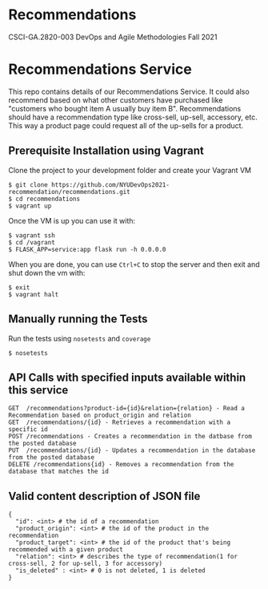 # Recommendations
CSCI-GA.2820-003 DevOps and Agile Methodologies Fall 2021

# Recommendations Service

This repo contains details of our Recommendations Service.
It could also recommend based on what other customers have purchased like "customers who bought item A 
usually buy item B". Recommendations should have a recommendation type like cross-sell, up-sell, accessory, etc. This way a product page could request all of the up-sells for a product.

## Prerequisite Installation using Vagrant

Clone the project to your development folder and create your Vagrant VM

    $ git clone https://github.com/NYUDevOps2021-recommendation/recommendations.git
    $ cd recommendations
    $ vagrant up
    
Once the VM is up you can use it with:

    $ vagrant ssh
    $ cd /vagrant
    $ FLASK_APP=service:app flask run -h 0.0.0.0

When you are done, you can use `Ctrl+C` to stop the server and then exit and shut down the vm with:

    $ exit
    $ vagrant halt


## Manually running the Tests

Run the tests using `nosetests` and `coverage`

    $ nosetests

## API Calls with specified inputs available within this service

    GET  /recommendations?product-id={id}&relation={relation} - Read a Recommendation based on product_origin and relation
    GET  /recommendations/{id} - Retrieves a recommendation with a specific id
    POST /recommendations - Creates a recommendation in the datbase from the posted database
    PUT  /recommendations/{id} - Updates a recommendation in the database from the posted database
    DELETE /recommendations{id} - Removes a recommendation from the database that matches the id


## Valid content description of JSON file

    {
      "id": <int> # the id of a recommendation 
	  "product_origin": <int> # the id of the product in the recommendation 
	  "product_target": <int> # the id of the product that's being recommended with a given product
	  "relation": <int> # describes the type of recommendation(1 for cross-sell, 2 for up-sell, 3 for accessory)
	  "is_deleted" : <int> # 0 is not deleted, 1 is deleted
    }
